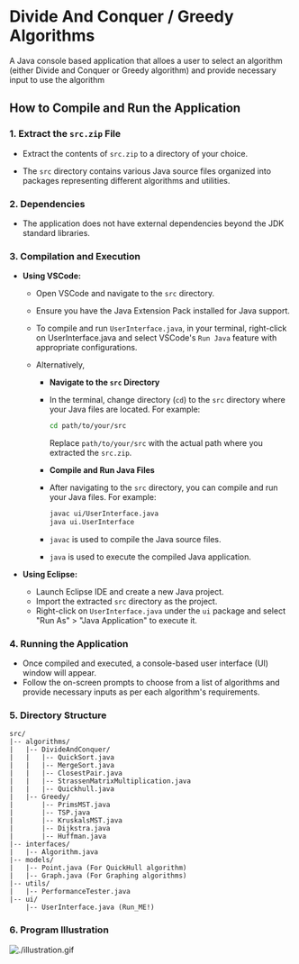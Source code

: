 # Divide And Conquer / Greedy Algorithms
A Java console based application that alloes a user to select an algorithm (either Divide and Conquer or Greedy algorithm) and provide necessary input to use the algorithm
## How to Compile and Run the Application

### 1. **Extract the `src.zip` File**

   - Extract the contents of `src.zip` to a directory of your choice.


   - The `src` directory contains various Java source files organized into packages representing different algorithms and utilities.

### 2. **Dependencies**

   - The application does not have external dependencies beyond the JDK standard libraries.

### 3. **Compilation and Execution**

   - **Using VSCode:**
     - Open VSCode and navigate to the `src` directory.
     - Ensure you have the Java Extension Pack installed for Java support.
     - To compile and run `UserInterface.java`, in your terminal, right-click on UserInterface.java and select  VSCode's `Run Java` feature with appropriate configurations.
  

     - Alternatively,
       - **Navigate to the `src` Directory**
       - In the terminal, change directory (`cd`) to the `src` directory where your Java files are located. For example:
         ```bash
         cd path/to/your/src
         ```
          Replace `path/to/your/src` with the actual path where you extracted the `src.zip`.

        - **Compile and Run Java Files**

        - After navigating to the `src` directory, you can compile and run your Java files. For example:
            ```bash
            javac ui/UserInterface.java
            java ui.UserInterface
            ```
         - `javac` is used to compile the Java source files.
         - `java` is used to execute the compiled Java application.



   - **Using Eclipse:**
     - Launch Eclipse IDE and create a new Java project.
     - Import the extracted `src` directory as the project.
     - Right-click on `UserInterface.java` under the `ui` package and select "Run As" > "Java Application" to execute it.

### 4. **Running the Application**

   - Once compiled and executed, a console-based user interface (UI) window will appear.
   - Follow the on-screen prompts to choose from a list of algorithms and provide necessary inputs as per each algorithm's requirements.



### 5. **Directory Structure**

   ```
   src/
   |-- algorithms/
   |   |-- DivideAndConquer/
   |   |   |-- QuickSort.java
   |   |   |-- MergeSort.java
   |   |   |-- ClosestPair.java
   |   |   |-- StrassenMatrixMultiplication.java
   |   |   |-- Quickhull.java
   |   |-- Greedy/
   |       |-- PrimsMST.java
   |       |-- TSP.java
   |       |-- KruskalsMST.java
   |       |-- Dijkstra.java
   |       |-- Huffman.java
   |-- interfaces/
   |   |-- Algorithm.java
   |-- models/
   |   |-- Point.java (For QuickHull algorithm)
   |   |-- Graph.java (For Graphing algorithms)
   |-- utils/
   |   |-- PerformanceTester.java
   |-- ui/
       |-- UserInterface.java (Run_ME!)
   ```

### 6. **Program Illustration**
![./illustration.gif](https://media.giphy.com/media/v1.Y2lkPTc5MGI3NjExeDNkdzRkeHRmYmliMDJwOGtzanV4YnFrYTd6dWZweDcyNmpxNjg3YSZlcD12MV9pbnRlcm5hbF9naWZfYnlfaWQmY3Q9Zw/VyuAaYpGlsvxjbqSnm/giphy.gif)





